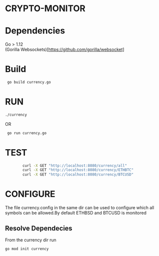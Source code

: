# CRYPTO-MONITOR


# Dependencies 
Go > 1.12 <br>
(Gorilla Websockets)[https://github.com/gorilla/websocket]

# Build

```sh
 go build currency.go
```

# RUN

```sh
./currency
```

OR 

```sh
 go run currency.go
```

# TEST
```sh
        curl -X GET "http://localhost:8080/currency/all"
        curl -X GET "http://localhost:8080/currency/ETHBTC"
        curl -X GET "http://localhost:8080/currency/BTCUSD"
```

# CONFIGURE

The file currency.config in the same dir can be used to configure which all symbols can be allowed.By default ETHBSD and BTCUSD is monitored


## Resolve Dependecies

From the currency dir run 
```sh
go mod init currency
```






